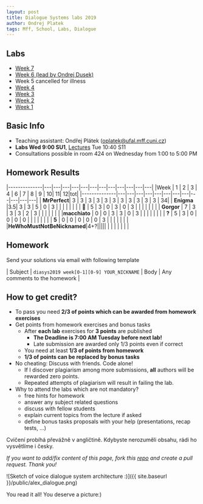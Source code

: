 ```yaml
---
layout: post
title: Dialogue Systems labs 2019
author: Ondrej Platek
tags: Mff, School, Labs, Dialogue
---
```


Labs
----
- [Week 7](/2019/04/02/ds-lab-7/)
- [Week 6 (lead by Ondrej Dusek)](/2019/03/27/ds-lab-6/)
- Week 5 cancelled for illness
- [Week 4](/2019/03/12/ds-lab-4/)
- [Week 3](/2019/03/05/ds-lab-3/)
- [Week 2](/2019/02/26/ds-lab-2/)
- [Week 1](/2019/02/19/ds-lab-1/)

Basic Info
----------
- Teaching assistant: Ondřej Plátek (oplatek@ufal.mff.cuni.cz)
- **Labs Wed 9:00 SU1**, [Lectures](https://ufal.mff.cuni.cz/courses/npfl123) Tue 10:40 S11
- Consultations possible in room 424 on Wednesday from 1:00 to 5:00 PM


Homework Results
----------------

|--------------|---|---|---|---|---|---|---|---|---|---|---|---|
|Week          | 1 | 2 | 3 | 4 | 6 | 7 | 8 | 9 | 10| 11| 12|tot|
|--------------|---|---|---|---|---|---|---|---|---|---|---|---|
| **MrPerfect**| 3 | 3 | 3 | 3 | 3 | 3 | 3 | 3 | 3 | 3 | 3 | 34|
| **Enigma**   |3.5| 3 | 3 | 5 | 0 | 3 |   |   |   |   |   |   |
| **🐼**       | 5 | 3 | 0 | 3 | 0 | 3 |   |   |   |   |   |   |
| **Gorgor**   | 7 | 3 | 3 | 3 | 2 | 3 |   |   |   |   |   |   |
|**macchiato** | 0 | 0 | 3 | 3 | 0 | 3 |   |   |   |   |   |   |
| **?**        | 5 | 3 | 0 | 0 | 0 | 0 |   |   |   |   |   |   |
| **5**        | 0 | 0 | 0 | 0 | 0 | 3 |   |   |   |   |   |   |
|**HeWhoMustNotBeNicknamed**|4+?|||||  |   |   |   |   |   |   |

Homework
--------
Send your solutions via email with following template

| Subject | `diasys2019 week[0-1][0-9] YOUR_NICKNAME`
| Body    | Any comments to the homework |

How to get credit?
------------------
- To pass you need **2/3 of points which can be awarded from homework exercises**
- Get points from homework exercises and bonus tasks
    - After **each lab** exercises for **3 points** are published
        - **The Deadline is 7:00 AM Tuesday before next lab!**
        - Late submission are awarded only 1/3 points even if correct
    - You need  at least **1/3 of points from homework**
    - **1/3 of points can be replaced by bonus tasks**
- No cheating: Discuss with friends. Code alone!
    - If I discover plagiarism among more submissions, **all** authors will be rewarded zero points.
    - Repeated attempts of plagiarism will result in failing the lab.
- Why to attend the labs which are not mandatory?
    - free hints for homework
    - answer any subject related questions
    - discuss with fellow students
    - explain current topics from the lecture if asked
    - define bonus tasks proposals with your help (presentations, recap tests, ...)


Cvičení probíhá převážně v angličtině. Kdybyste nerozuměli obsahu, rádi ho vysvětlíme i česky.


*If you want to add/fix content of this page, fork this [repo](https://github.com/oplatek/oplatek.github.io) and create a pull request. Thank you!*

![Sketch of voice dialogue system architecture :)]({{ site.baseurl }}/public/alex_dialogue.png)

You read it all! You deserve a picture:)
